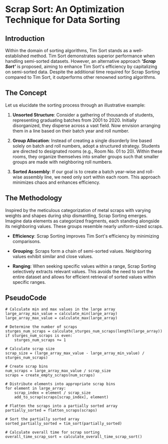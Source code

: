 # Scrap Sort: An Optimization Technique for Data Sorting

## Introduction

Within the domain of sorting algorithms, Tim Sort stands as a well-established method. Tim Sort demonstrates superior performance when handling semi-sorted datasets. However, an alternative approach ***'Scrap Sort'*** is proposed, aiming to enhance Tim Sort's efficiency by capitalizing on semi-sorted data. Despite the additional time required for Scrap Sorting compared to Tim Sort, it outperforms other renowned sorting algorithms.

## The Concept

Let us elucidate the sorting process through an illustrative example:

1. **Unsorted Structure**: Consider a gathering of thousands of students, representing graduating batches from 2001 to 2020. Initially disorganized, they disperse across a vast field. Now envision arranging them in a line based on their batch year and roll number.

2. **Group Allocation**: Instead of creating a single disorderly line based solely on batch and roll numbers, adopt a structured strategy. Students are directed to designated rooms (e.g., Room No. 01 to 20). Within these rooms, they organize themselves into smaller groups such that smaller groups are made with neighboring roll numbers.

3. **Sorted Assembly**: If our goal is to create a batch year-wise and roll-wise assembly line, we need only sort within each room. This approach minimizes chaos and enhances efficiency.

## The Methodology

Inspired by the meticulous categorization of metal scraps with varying weights and shapes during ship dismantling, Scrap Sorting emerges. Imagine data elements as categorized fragments, each standing alongside its neighboring values. These groups resemble nearly uniform-sized scraps.

- **Efficiency**: Scrap Sorting improves Tim Sort's efficiency by minimizing comparisons.

- **Grouping**: Scraps form a chain of semi-sorted values. Neighboring values exhibit similar and close values.

- **Ranging**: When seeking specific values within a range, Scrap Sorting selectively extracts relevant values. This avoids the need to sort the entire dataset and allows for efficient retrieval of sorted values within specific ranges.


## PseudoCode
```
# Calculate min and max values in the large array
large_array_min_value = calculate_min(large_array)
large_array_max_value = calculate_max(large_array)

# Determine the number of scraps
sturges_num_scraps = calculate_sturges_num_scraps(length(large_array))
if sturges_num_scraps is even:
    sturges_num_scraps += 1

# Calculate scrap size
scrap_size = (large_array_max_value - large_array_min_value) / sturges_num_scraps)

# Create scrap bins
num_scraps = large_array_max_value / scrap_size
scraps = create_empty_scraps(num_scraps)

# Distribute elements into appropriate scrap bins
for element in large_array:
    scrap_index = element / scrap_size
    add_to_scrap(scraps[scrap_index], element)

# Flatten the scraps into a partially sorted array
partially_sorted = flatten_scraps(scraps)

# Sort the partially sorted array
sorted_partially_sorted = tim_sort(partially_sorted)

# Calculate overall time for scrap sorting
overall_time_scrap_sort = calculate_overall_time_scrap_sort()
```